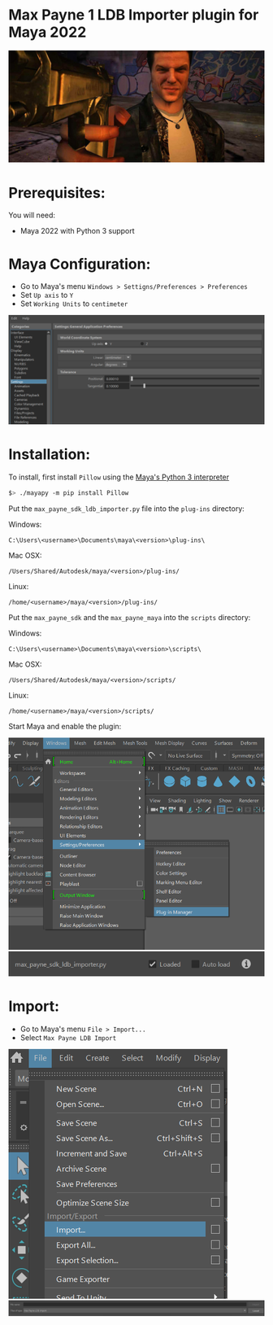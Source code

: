 # Max Payne 1 LDB Importer plugin for Maya 2022

<img src="./images/max_img.jpg" />

# Prerequisites:

You will need:
- Maya 2022 with Python 3 support

# Maya Configuration:

- Go to Maya's menu ```Windows > Settigns/Preferences > Preferences```
- Set ```Up axis``` to ```Y```
- Set ```Working Units``` to ```centimeter```
<img src="./images/Screenshot_7.png" />

# Installation:

To install, first install ```Pillow``` using the [Maya's Python 3 interpreter](https://knowledge.autodesk.com/support/maya/learn-explore/caas/CloudHelp/cloudhelp/2022/ENU/Maya-Scripting/files/GUID-D64ACA64-2566-42B3-BE0F-BCE843A1702F-htm.html)
```bash
$> ./mayapy -m pip install Pillow
```

Put the ```max_payne_sdk_ldb_importer.py``` file into the ```plug-ins``` directory:

Windows:

```
C:\Users\<username>\Documents\maya\<version>\plug-ins\
```

Mac OSX:

```
/Users/Shared/Autodesk/maya/<version>/plug-ins/
```

Linux:

```
/home/<username>/maya/<version>/plug-ins/
```

Put the ```max_payne_sdk``` and the ```max_payne_maya``` into the ```scripts``` directory:

Windows:

```
C:\Users\<username>\Documents\maya\<version>\scripts\
```

Mac OSX:

```
/Users/Shared/Autodesk/maya/<version>/scripts/
```

Linux:

```
/home/<username>/maya/<version>/scripts/
```

Start Maya and enable the plugin:

<img src="./images/Screenshot_5.png" />
<img src="./images/Screenshot_6.png" />

# Import:

- Go to Maya's menu ```File > Import...```
- Select ```Max Payne LDB Import```

<img src="./images/Screenshot_8.png" />
<img src="./images/Screenshot_9.png" />
